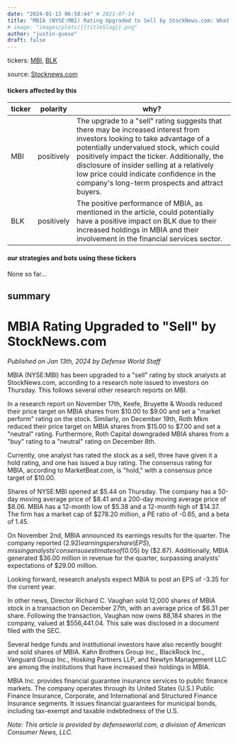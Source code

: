 ```yaml
---
date: "2024-01-13 06:58:44" # 2021-07-14
title: "MBIA (NYSE:MBI) Rating Upgraded to Sell by StockNews.com: What Does it Mean for Investors?"
# image: "images/plots/{{titleSlag}}.png"
author: "justin-guese"
draft: false
---
```

tickers: <a href='https://finance.yahoo.com/quote/MBI' target='_blank'>MBI</a>, <a href='https://finance.yahoo.com/quote/BLK' target='_blank'>BLK</a> 

source: <a href='https://www.defenseworld.net/2024/01/13/mbia-nysembi-rating-increased-to-sell-at-stocknews-com.html' target='_blank'>Stocknews.com</a>

#### tickers affected by this

| ticker | polarity | why? |
|------------|------------|------------|
| MBI | positively | The upgrade to a "sell" rating suggests that there may be increased interest from investors looking to take advantage of a potentially undervalued stock, which could positively impact the ticker. Additionally, the disclosure of insider selling at a relatively low price could indicate confidence in the company's long-term prospects and attract buyers. |
| BLK | positively | The positive performance of MBIA, as mentioned in the article, could potentially have a positive impact on BLK due to their increased holdings in MBIA and their involvement in the financial services sector. |



#### our strategies and bots using these tickers

None so far...

## summary

# MBIA Rating Upgraded to "Sell" by StockNews.com
*Published on Jan 13th, 2024 by Defense World Staff*

MBIA (NYSE:MBI) has been upgraded to a "sell" rating by stock analysts at StockNews.com, according to a research note issued to investors on Thursday. This follows several other research reports on MBI.

In a research report on November 17th, Keefe, Bruyette & Woods reduced their price target on MBIA shares from $10.00 to $9.00 and set a "market perform" rating on the stock. Similarly, on December 19th, Roth Mkm reduced their price target on MBIA shares from $15.00 to $7.00 and set a "neutral" rating. Furthermore, Roth Capital downgraded MBIA shares from a "buy" rating to a "neutral" rating on December 8th.

Currently, one analyst has rated the stock as a sell, three have given it a hold rating, and one has issued a buy rating. The consensus rating for MBIA, according to MarketBeat.com, is "hold," with a consensus price target of $10.00.

Shares of NYSE:MBI opened at $5.44 on Thursday. The company has a 50-day moving average price of $8.41 and a 200-day moving average price of $8.06. MBIA has a 12-month low of $5.38 and a 12-month high of $14.37. The firm has a market cap of $278.20 million, a PE ratio of -0.65, and a beta of 1.45.

On November 2nd, MBIA announced its earnings results for the quarter. The company reported ($2.92) earnings per share (EPS), missing analysts' consensus estimates of ($0.05) by ($2.87). Additionally, MBIA generated $36.00 million in revenue for the quarter, surpassing analysts' expectations of $29.00 million. 

Looking forward, research analysts expect MBIA to post an EPS of -3.35 for the current year.

In other news, Director Richard C. Vaughan sold 12,000 shares of MBIA stock in a transaction on December 27th, with an average price of $6.31 per share. Following the transaction, Vaughan now owns 88,184 shares in the company, valued at $556,441.04. This sale was disclosed in a document filed with the SEC.

Several hedge funds and institutional investors have also recently bought and sold shares of MBIA. Kahn Brothers Group Inc., BlackRock Inc., Vanguard Group Inc., Hosking Partners LLP, and Newtyn Management LLC are among the institutions that have increased their holdings in MBIA.

MBIA Inc. provides financial guarantee insurance services to public finance markets. The company operates through its United States (U.S.) Public Finance Insurance, Corporate, and International and Structured Finance Insurance segments. It issues financial guarantees for municipal bonds, including tax-exempt and taxable indebtedness of the U.S.

*Note: This article is provided by defenseworld.com, a division of American Consumer News, LLC.*